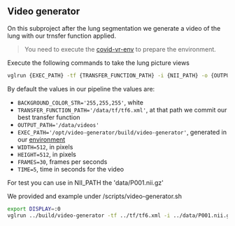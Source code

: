 ## Video generator
On this subproject after the lung segmentation we generate a video of the lung with our trnsfer function applied.

> You need to execute the [covid-vr-env](https://github.com/covid-vr/covid-vr-docker) to prepare the environment.

Execute the following commands to take the lung picture views

```bash
vglrun {EXEC_PATH} -tf {TRANSFER_FUNCTION_PATH} -i {NII_PATH} -o {OUTPUT_PATH} -w {WIDTH} -h {HEIGHT} --c {BACKGROUND_COLOR_STR} -f {FRAMES} -t {TIME}
```

By default the values in our pipeline the values are:

- `BACKGROUND_COLOR_STR='255,255,255'`, white
- `TRANSFER_FUNCTION_PATH='/data/tf/tf6.xml'`, at that path we commit our best transfer function
- `OUTPUT_PATH='/data/videos'`
- `EXEC_PATH='/opt/video-generator/build/video-generator'`, generated in our [environment](https://github.com/covid-vr/covid-vr-docker)
- `WIDTH=512`, in pixels
- `HEIGHT=512`, in pixels
- `FRAMES=30`, frames per seconds
- `TIME=5`, time in seconds for the video

For test you can use in NII_PATH the 'data/P001.nii.gz'

We provided and example under /scripts/video-generator.sh
```bash
export DISPLAY=:0
vglrun ../build/video-generator -tf ../tf/tf6.xml -i ../data/P001.nii.gz -o ../data/P001.mp4 -w 512 -h 512 -c 255,255,255 -f 30 -t 5
```
